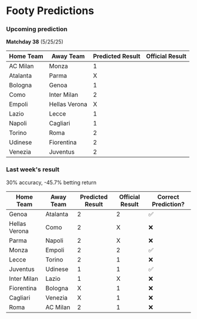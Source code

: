 # Footy Predictions

### Upcoming prediction

**Matchday 38** (5/25/25)

| Home Team | Away Team     | Predicted Result | Official Result |
| --------- | ------------- | ---------------- | --------------- |
| AC Milan  | Monza         | 1                |                 |
| Atalanta  | Parma         | X                |                 |
| Bologna   | Genoa         | 1                |                 |
| Como      | Inter Milan   | 2                |                 |
| Empoli    | Hellas Verona | X                |                 |
| Lazio     | Lecce         | 1                |                 |
| Napoli    | Cagliari      | 1                |                 |
| Torino    | Roma          | 2                |                 |
| Udinese   | Fiorentina    | 2                |                 |
| Venezia   | Juventus      | 2                |                 |

### Last week's result

30% accuracy, -45.7% betting return

| Home Team     | Away Team | Predicted Result | Official Result | Correct Prediction? |
| ------------- | --------- | ---------------- | --------------- | ------------------- |
| Genoa         | Atalanta  | 2                | 2               | ✅                  |
| Hellas Verona | Como      | 2                | X               | ❌                  |
| Parma         | Napoli    | 2                | X               | ❌                  |
| Monza         | Empoli    | 2                | 2               | ✅                  |
| Lecce         | Torino    | 2                | 1               | ❌                  |
| Juventus      | Udinese   | 1                | 1               | ✅                  |
| Inter Milan   | Lazio     | 1                | X               | ❌                  |
| Fiorentina    | Bologna   | X                | 1               | ❌                  |
| Cagliari      | Venezia   | X                | 1               | ❌                  |
| Roma          | AC Milan  | 2                | 1               | ❌                  |
